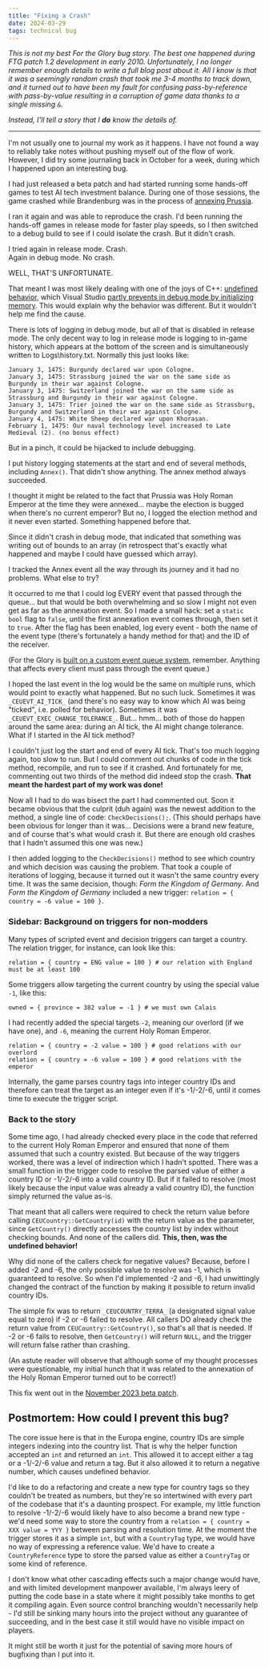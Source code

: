 ```yaml
---
title: "Fixing a Crash"
date: 2024-03-29
tags: technical bug
---
```

*This is not my best For the Glory bug story. The best one happened during FTG patch 1.2 development in early 2010. Unfortunately, I no longer remember enough details to write a full blog post about it. All I know is that it was a seemingly random crash that took me 3-4 months to track down, and it turned out to have been my fault for confusing pass-by-reference with pass-by-value resulting in a corruption of game data thanks to a single missing `&`.*

*Instead, I'll tell a story that I __do__ know the details of.*

---

I'm not usually one to journal my work as it happens. I have not found a way to reliably take notes without pushing myself out of the flow of work. However, I did try some journaling back in October for a week, during which I happened upon an interesting bug.

I had just released a beta patch and had started running some hands-off games to test AI tech investment balance. During one of those sessions, the game crashed while Brandenburg was in the process of [annexing Prussia](https://en.wikipedia.org/wiki/Brandenburg-Prussia).

I ran it again and was able to reproduce the crash. I'd been running the hands-off games in release mode for faster play speeds, so I then switched to a debug build to see if I could isolate the crash. But it didn't crash.

I tried again in release mode. Crash.  
Again in debug mode. No crash.

WELL, THAT'S UNFORTUNATE.

That meant I was most likely dealing with one of the joys of C++: [undefined behavior](https://en.cppreference.com/w/cpp/language/ub), which Visual Studio [partly prevents in debug mode by initializing memory](https://stackoverflow.com/questions/370195/when-and-why-will-a-compiler-initialise-memory-to-0xcd-0xdd-etc-on-malloc-fre). This would explain why the behavior was different. But it wouldn't help me find the cause.

There is lots of logging in debug mode, but all of that is disabled in release mode. The only decent way to log in release mode is logging to in-game history, which appears at the bottom of the screen and is simultaneously written to Logs\history.txt. Normally this just looks like:
```
January 3, 1475: Burgundy declared war upon Cologne.
January 3, 1475: Strassburg joined the war on the same side as Burgundy in their war against Cologne.
January 3, 1475: Switzerland joined the war on the same side as Strassburg and Burgundy in their war against Cologne.
January 3, 1475: Trier joined the war on the same side as Strassburg, Burgundy and Switzerland in their war against Cologne.
January 4, 1475: White Sheep declared war upon Khorasan.
February 1, 1475: Our naval technology level increased to Late Medieval (2). (no bonus effect)
```
But in a pinch, it could be hijacked to include debugging.

I put history logging statements at the start and end of several methods, including `Annex()`. That didn't show anything. The annex method always succeeded.

I thought it might be related to the fact that Prussia was Holy Roman Emperor at the time they were annexed... maybe the election is bugged when there's no current emperor? But no, I logged the election method and it never even started. Something happened before that.

Since it didn't crash in debug mode, that indicated that something was writing out of bounds to an array (in retrospect that's exactly what happened and maybe I could have guessed which array).

I tracked the Annex event all the way through its journey and it had no problems. What else to try?

It occurred to me that I could log EVERY event that passed through the queue... but that would be both overwhelming and so slow I might not even get as far as the annexation event. So I made a small hack: set a `static bool` flag to `false`, until the first annexation event comes through, then set it to `true`. After the flag has been enabled, log every event - both the name of the event type (there's fortunately a handy method for that) and the ID of the receiver.

(For the Glory is [built on a custom event queue system](/2024-02-02-for-the-glory-architecture-part-1.html), remember. Anything that affects every client must pass through the event queue.)

I hoped the last event in the log would be the same on multiple runs, which would point to exactly what happened. But no such luck. Sometimes it was `_CEUEVT_AI_TICK_` (and there's no easy way to know which AI was being "ticked", i.e. polled for behavior). Sometimes it was `_CEUEVT_EXEC_CHANGE_TOLERANCE_`. But... hmm... both of those do happen around the same area: during an AI tick, the AI might change tolerance. What if I started in the AI tick method? 

I couldn't just log the start and end of every AI tick. That's too much logging again, too slow to run. But I could comment out chunks of code in the tick method, recompile, and run to see if it crashed. And fortunately for me, commenting out two thirds of the method did indeed stop the crash. **That meant the hardest part of my work was done!**

Now all I had to do was bisect the part I had commented out. Soon it became obvious that the culprit (duh again) was the newest addition to the method, a single line of code: `CheckDecisions();`. (This should perhaps have been obvious for longer than it was... Decisions were a brand new feature, and of course that's what would crash it. But there are enough old crashes that I hadn't assumed this one was new.)

I then added logging to the `CheckDecisions()` method to see which country and which decision was causing the problem. That took a couple of iterations of logging, because it turned out it wasn't the same country every time. It was the same decision, though: *Form the Kingdom of Germany*. And *Form the Kingdom of Germany* included a new trigger: `relation = { country = -6 value = 100 }`.

### Sidebar: Background on triggers for non-modders
Many types of scripted event and decision triggers can target a country. The relation trigger, for instance, can look like this:
```
relation = { country = ENG value = 100 } # our relation with England must be at least 100
```
Some triggers allow targeting the current country by using the special value `-1`, like this:
```
owned = { province = 382 value = -1 } # we must own Calais
```
I had recently added the special targets `-2`, meaning our overlord (if we have one), and `-6`, meaning the current Holy Roman Emperor.
```
relation = { country = -2 value = 100 } # good relations with our overlord
relation = { country = -6 value = 100 } # good relations with the emperor
```
Internally, the game parses country tags into integer country IDs and therefore can treat the target as an integer even if it's -1/-2/-6, until it comes time to execute the trigger script.

### Back to the story
Some time ago, I had already checked every place in the code that referred to the current Holy Roman Emperor and ensured that none of them assumed that such a country existed. But because of the way triggers worked, there was a level of indirection which I hadn't spotted. There was a small function in the trigger code to resolve the parsed value of either a country ID or -1/-2/-6 into a valid country ID. But if it failed to resolve (most likely because the input value was already a valid country ID), the function simply returned the value as-is.

That meant that all callers were required to check the return value before calling `CEUCountry::GetCountry(id)` with the return value as the parameter, since `GetCountry()` directly accesses the country list by index without checking bounds. And none of the callers did. **This, then, was the undefined behavior!**

Why did none of the callers check for negative values? Because, before I added -2 and -6, the only possible value to resolve was -1, which is guaranteed to resolve. So when I'd implemented -2 and -6, I had unwittingly changed the contract of the function by making it possible to return invalid country IDs.

The simple fix was to return `_CEUCOUNTRY_TERRA_` (a designated signal value equal to zero) if -2 or -6 failed to resolve. All callers DO already check the return value from `CEUCountry::GetCountry()`, so that's all that is needed. If -2 or -6 fails to resolve, then `GetCountry()` will return `NULL`, and the trigger will return false rather than crashing.

(An astute reader will observe that although some of my thought processes were questionable, my initial hunch that it was related to the annexation of the Holy Roman Emperor turned out to be correct!)

This fix went out in the [November 2023 beta patch](https://forum.paradoxplaza.com/forum/threads/ftg-1-3-beta-november-2023.1612602/).

## Postmortem: How could I prevent this bug?
The core issue here is that in the Europa engine, country IDs are simple integers indexing into the country list. That is why the helper function accepted an `int` and returned an `int`. This allowed it to accept either a tag or a -1/-2/-6 value and return a tag. But it also allowed it to return a negative number, which causes undefined behavior.

I'd like to do a refactoring and create a new type for country tags so they couldn't be treated as numbers, but they're so intertwined with every part of the codebase that it's a daunting prospect. For example, my little function to resolve -1/-2/-6 would likely have to also become a brand new type - we'd need some way to store the country from a `relation = { country = XXX value = YYY }` between parsing and resolution time. At the moment the trigger stores it as a simple `int`, but with a `CountryTag` type, we would have no way of expressing a reference value. We'd have to create a `CountryReference` type to store the parsed value as either a `CountryTag` or some kind of reference.

I don't know what other cascading effects such a major change would have, and with limited development manpower available, I'm always leery of putting the code base in a state where it might possibly take months to get it compiling again. Even source control branching wouldn't necessarily help - I'd still be sinking many hours into the project without any guarantee of succeeding, and in the best case it still would have no visible impact on players.

It might still be worth it just for the potential of saving more hours of bugfixing than I put into it.

